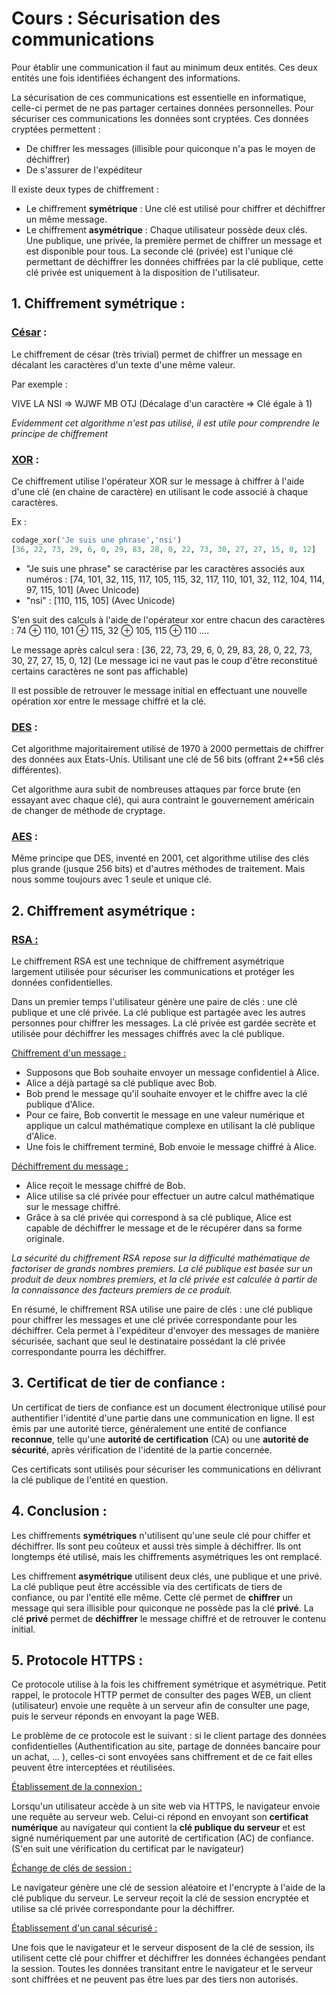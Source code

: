 # Cours : Sécurisation des communications

Pour établir une communication il faut au minimum deux entités. Ces deux entités une fois identifiées échangent des informations. 

La sécurisation de ces communications est essentielle en informatique, celle-ci permet de ne pas partager certaines données personnelles. Pour sécuriser ces communications les données sont cryptées. Ces données cryptées permettent :

- De chiffrer les messages (illisible pour quiconque n'a pas le moyen de déchiffrer)
- De s'assurer de l'expéditeur

Il existe deux types de chiffrement :

- Le chiffrement **symétrique** : Une clé est utilisé pour chiffrer et déchiffrer un même message.
- Le chiffrement **asymétrique** : Chaque utilisateur possède deux clés. Une publique, une privée, la première permet de chiffrer un message et est disponible pour tous. La seconde clé (privée) est l'unique clé permettant de déchiffrer les données chiffrées par la clé publique, cette clé privée est uniquement à la disposition de l'utilisateur.

## 1. Chiffrement symétrique :

### <u>César</u> :

Le chiffrement de césar (très trivial) permet de chiffrer un message en décalant les caractères d'un texte d'une même valeur. 

Par exemple : 

VIVE LA NSI => WJWF MB OTJ (Décalage d'un caractère => Clé égale à 1)

*Evidemment cet algorithme n'est pas utilisé, il est utile pour comprendre le principe de chiffrement*

### <u>XOR</u> :

Ce chiffrement utilise l'opérateur XOR sur le message à chiffrer à l'aide d'une clé (en chaine de caractère) en utilisant le code associé à chaque caractères.

Ex : 

```python
codage_xor('Je suis une phrase','nsi')
[36, 22, 73, 29, 6, 0, 29, 83, 28, 0, 22, 73, 30, 27, 27, 15, 0, 12]
```

- "Je suis une phrase" se caractérise par les caractères associés aux numéros : [74, 101, 32, 115, 117, 105, 115, 32, 117, 110, 101, 32, 112, 104, 114, 97, 115, 101] (Avec Unicode)
- "nsi" : [110, 115, 105] (Avec Unicode)

S'en suit des calculs à l'aide de l'opérateur xor entre chacun des caractères : 74 ⊕ 110, 101 ⊕ 115, 32 ⊕ 105, 115 ⊕ 110 ....

Le message après calcul sera : [36, 22, 73, 29, 6, 0, 29, 83, 28, 0, 22, 73, 30, 27, 27, 15, 0, 12] (Le message ici ne vaut pas le coup d'être reconstitué certains caractères ne sont pas affichable)

Il est possible de retrouver le message initial en effectuant une nouvelle opération xor entre le message chiffré et la clé.

### <u>DES</u> :

Cet algorithme majoritairement utilisé de 1970 à 2000 permettais de chiffrer des données aux Etats-Unis. Utilisant une clé de 56 bits (offrant 2**56 clés différentes).

Cet algorithme aura subit de nombreuses attaques par force brute (en essayant avec chaque clé), qui aura contraint le gouvernement américain de changer de méthode de cryptage.

### <u>AES</u> : 

Même principe que DES, inventé en 2001, cet algorithme utilise des clés plus grande (jusque 256 bits) et d'autres méthodes de traitement. Mais nous somme toujours avec 1 seule et unique clé.

## 2. Chiffrement asymétrique :

### <u>RSA :</u> 

Le chiffrement RSA est une technique de chiffrement asymétrique largement utilisée pour sécuriser les communications et protéger les données confidentielles. 

Dans un premier temps l'utilisateur génère une paire de clés : une clé publique et une clé privée. La clé publique est partagée avec les autres personnes pour chiffrer les messages. La clé privée est gardée secrète et utilisée pour déchiffrer les messages chiffrés avec la clé publique.

<u>Chiffrement d'un message :</u>

- Supposons que Bob souhaite envoyer un message confidentiel à Alice.
- Alice a déjà partagé sa clé publique avec Bob.
- Bob prend le message qu'il souhaite envoyer et le chiffre avec la clé publique d'Alice.
- Pour ce faire, Bob convertit le message en une valeur numérique et applique un calcul mathématique complexe en utilisant la clé publique d'Alice.
- Une fois le chiffrement terminé, Bob envoie le message chiffré à Alice.

<u>Déchiffrement du message :</u>

- Alice reçoit le message chiffré de Bob.
- Alice utilise sa clé privée pour effectuer un autre calcul mathématique sur le message chiffré.
- Grâce à sa clé privée qui correspond à sa clé publique, Alice est capable de déchiffrer le message et de le récupérer dans sa forme originale.

*La sécurité du chiffrement RSA repose sur la difficulté mathématique de factoriser de grands nombres premiers. La clé publique est basée sur un produit de deux nombres premiers, et la clé privée est calculée à partir de la connaissance des facteurs premiers de ce produit.*

En résumé, le chiffrement RSA utilise une paire de clés : une clé publique pour chiffrer les messages et une clé privée correspondante pour les déchiffrer. Cela permet à l'expéditeur d'envoyer des messages de manière sécurisée, sachant que seul le destinataire possédant la clé privée correspondante pourra les déchiffrer.

## 3. Certificat de tier de confiance :

Un certificat de tiers de confiance est un document électronique utilisé pour authentifier l'identité d'une partie dans une communication en ligne. Il est émis par une autorité tierce, généralement une entité de confiance **reconnue**, telle qu'une **autorité de certification** (CA) ou une **autorité de sécurité**, après vérification de l'identité de la partie concernée. 

Ces certificats sont utilisés pour sécuriser les communications en délivrant la clé publique de l'entité en question.

## 4. Conclusion :

Les chiffrements **symétriques** n'utilisent qu'une seule clé pour chiffer et déchiffrer. Ils sont peu coûteux et aussi très simple à déchiffrer. Ils ont longtemps été utilisé, mais les chiffrements asymétriques les ont remplacé.

Les chiffrement **asymétrique** utilisent deux clés, une publique et une privé. La clé publique peut être accéssible via des certificats de tiers de confiance, ou par l'entité elle même. Cette clé permet de **chiffrer** un message qui sera illisible pour quiconque ne possède pas la clé **privé**. La clé **privé** permet de **déchiffrer** le message chiffré et de retrouver le contenu initial.

## 5. Protocole HTTPS :

Ce protocole utilise à la fois les chiffrement symétrique et asymétrique. Petit rappel, le protocole HTTP permet de consulter des pages WEB, un client (utilisateur) envoie une requête  à un serveur afin de consulter une page, puis le serveur réponds en envoyant la page WEB.

Le problème de ce protocole est le suivant : si le client partage des données confidentielles (Authentification au site, partage de données bancaire pour un achat, ... ), celles-ci sont envoyées sans chiffrement et de ce fait elles peuvent être interceptées et réutilisées.

<u>Établissement de la connexion :</u>

Lorsqu'un utilisateur accède à un site web via HTTPS, le navigateur envoie une requête au serveur web. Celui-ci répond en envoyant son **certificat numérique** au navigateur qui contient la **clé publique du serveur** et est signé numériquement par une autorité de certification (AC) de confiance. (S'en suit une vérification du certificat par le navigateur)

<u>Échange de clés de session :</u>

Le navigateur génère une clé de session aléatoire et l'encrypte à l'aide de la clé publique du serveur. Le serveur reçoit la clé de session encryptée et utilise sa clé privée correspondante pour la déchiffrer.

<u>Établissement d'un canal sécurisé :</u>

Une fois que le navigateur et le serveur disposent de la clé de session, ils utilisent cette clé pour chiffrer et déchiffrer les données échangées pendant la session. Toutes les données transitant entre le navigateur et le serveur sont chiffrées et ne peuvent pas être lues par des tiers non autorisés.
